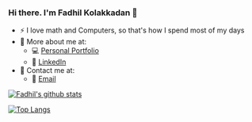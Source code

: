 ### Hi there. I'm Fadhil Kolakkadan 👋

- :zap: I love math and Computers, so that's how I spend most of my days
- 📌 More about me at:
   - 💻 [Personal Portfolio](https://fadh1l.github.io/index.html)
   - 🏢 [LinkedIn](https://www.linkedin.com/in/fadhil-kolakkadan/)
- 🤙 Contact me at:
   - 📧 [Email](fadhilko@gmail.com)


[![Fadhil's github stats](https://github-readme-stats.vercel.app/api?username=fadh1l&count_private=true&show_icons=true&theme=tokyonight&hide_rank=false)](https://github.com/anuraghazra/github-readme-stats)

[![Top Langs](https://github-readme-stats.vercel.app/api/top-langs/?username=fadh1l&layout=compact&theme=tokyonight)](https://github.com/anuraghazra/github-readme-stats)

